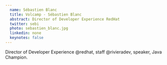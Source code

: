 ```yaml
---
  name: Sébastien Blanc
  title: Volcamp - Sébastien Blanc
  abstract: Director of Developer Experience RedHat
  twitter: sebi
  photo: sebastien_blanc.jpg
  linkedin: none
  keynotes: false
---
```

Director of Developer Experience @redhat, 
staff @rivieradev, 
speaker, 
Java Champion.